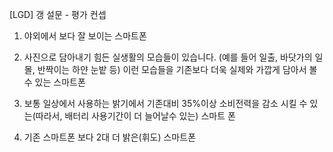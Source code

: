 [LGD] 갱 설문 - 평가 컨셉

1) 야외에서 보다 잘 보이는 스마트폰

2) 사진으로 담아내기 힘든 실생활의 모습들이 있습니다. (예를 들어 일출, 바닷가의 일몰, 반짝이는 하얀 눈밭 등) 이런 모습들을 기존보다 더욱 실제와 가깝게 담아서 볼수 있는 스마트폰

3) 보통 일상에서 사용하는 밝기에서 기존대비 35%이상 소비전력을 감소 시킬 수 있는(따라서, 배터리 사용기간이 더 늘어날수 있는) 스마트 폰

4) 기존 스마트폰 보다 2대 더 밝은(휘도) 스마트폰

